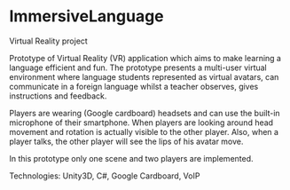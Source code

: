 # ImmersiveLanguage
Virtual Reality project

Prototype of Virtual Reality (VR) application which aims to make learning a language efficient and fun. The prototype presents a multi-user virtual environment where language students represented as virtual avatars, can communicate in a foreign language whilst a teacher observes, gives instructions and feedback.

Players are wearing (Google cardboard) headsets and can use the built-in microphone of their smartphone. When players are looking around head movement and rotation is actually visible to the other player. Also, when a player talks, the other player will see the lips of his avatar move.

In this prototype only one scene and two players are implemented.

Technologies: Unity3D, C#, Google Cardboard, VoIP 
